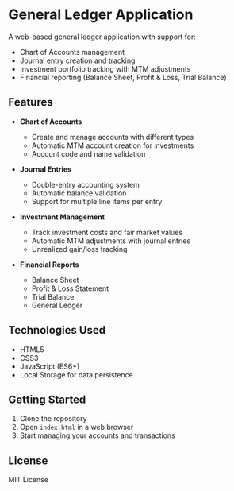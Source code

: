 # General Ledger Application

A web-based general ledger application with support for:
- Chart of Accounts management
- Journal entry creation and tracking
- Investment portfolio tracking with MTM adjustments
- Financial reporting (Balance Sheet, Profit & Loss, Trial Balance)

## Features

- **Chart of Accounts**
  - Create and manage accounts with different types
  - Automatic MTM account creation for investments
  - Account code and name validation

- **Journal Entries**
  - Double-entry accounting system
  - Automatic balance validation
  - Support for multiple line items per entry

- **Investment Management**
  - Track investment costs and fair market values
  - Automatic MTM adjustments with journal entries
  - Unrealized gain/loss tracking

- **Financial Reports**
  - Balance Sheet
  - Profit & Loss Statement
  - Trial Balance
  - General Ledger

## Technologies Used

- HTML5
- CSS3
- JavaScript (ES6+)
- Local Storage for data persistence

## Getting Started

1. Clone the repository
2. Open `index.html` in a web browser
3. Start managing your accounts and transactions

## License

MIT License
